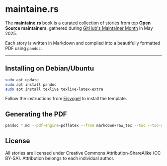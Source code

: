 # maintaine.rs

The **maintaine.rs** book is a curated collection of stories from top **Open Source maintainers**, gathered during [GitHub's Maintainer Month](https://maintainermonth.github.com/) in May 2025.

Each story is written in Markdown and compiled into a beautifully formatted PDF using `pandoc`.

---

## Installing on Debian/Ubuntu

```bash
sudo apt update
sudo apt install pandoc
sudo apt install texlive texlive-latex-extra
```

Follow the instructions from [Eisvogel](https://github.com/Wandmalfarbe/pandoc-latex-template) to install the template.

## Generating the PDF

```bash
pandoc *.md --pdf-engine=pdflatex --from markdown+raw_tex --toc --toc-depth=1 --template eisvogel --metadata-file=./metadata.yaml --listings -o maintainers.pdf
```

## License

All stories are licensed under Creative Commons Attribution-ShareAlike (CC BY-SA). Attribution belongs to each individual author.
